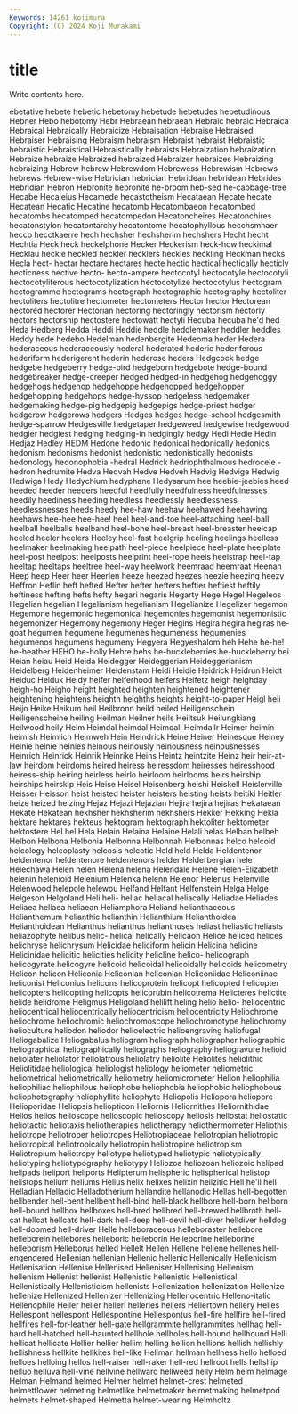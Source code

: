 ```yaml
---
Keywords: 14261 kojimura
Copyright: (C) 2024 Koji Murakami
---
```


# title

Write contents here.



ebetative hebete hebetic hebetomy hebetude hebetudes hebetudinous Hebner Hebo hebotomy
Hebr Hebraean hebraean Hebraic hebraic Hebraica Hebraical Hebraically Hebraicize Hebraisation
Hebraise Hebraised Hebraiser Hebraising Hebraism hebraism Hebraist hebraist Hebraistic hebraistic
Hebraistical Hebraistically hebraists Hebraization hebraization Hebraize hebraize Hebraized hebraized Hebraizer
hebraizes Hebraizing hebraizing Hebrew hebrew Hebrewdom Hebrewess Hebrewism Hebrews hebrews
Hebrew-wise Hebrician hebrician Hebridean hebridean Hebrides Hebridian Hebron Hebronite hebronite
he-broom heb-sed he-cabbage-tree Hecabe Hecaleius Hecamede hecastotheism Hecataean Hecate hecate
Hecatean Hecatic Hecatine hecatomb Hecatombaeon hecatombed hecatombs hecatomped hecatompedon Hecatoncheires
Hecatonchires hecatonstylon hecatontarchy hecatontome hecatophyllous hecchsmhaer hecco hecctkaerre hech hechsher
hechsherim hechshers Hecht hecht Hechtia Heck heck heckelphone Hecker Heckerism
heck-how heckimal Hecklau heckle heckled heckler hecklers heckles heckling Heckman
hecks Hecla hect- hectar hectare hectares hecte hectic hectical hectically
hecticly hecticness hective hecto- hecto-ampere hectocotyl hectocotyle hectocotyli hectocotyliferous hectocotylization
hectocotylize hectocotylus hectogram hectogramme hectograms hectograph hectographic hectography hectoliter hectoliters
hectolitre hectometer hectometers Hector hector Hectorean hectored hectorer Hectorian hectoring
hectoringly hectorism hectorly hectors hectorship hectostere hectowatt hectyli Hecuba hecuba
he'd hed Heda Hedberg Hedda Heddi Heddie heddle heddlemaker heddler
heddles Heddy hede hedebo Hedelman hedenbergite Hedeoma heder Hedera hederaceous
hederaceously hederal hederated hederic hederiferous hederiform hederigerent hederin hederose heders
Hedgcock hedge hedgebe hedgeberry hedge-bird hedgeborn hedgebote hedge-bound hedgebreaker hedge-creeper
hedged hedged-in hedgehog hedgehoggy hedgehogs hedgehop hedgehoppe hedgehopped hedgehopper hedgehopping
hedgehops hedge-hyssop hedgeless hedgemaker hedgemaking hedge-pig hedgepig hedgepigs hedge-priest hedger
hedgerow hedgerows hedgers Hedges hedges hedge-school hedgesmith hedge-sparrow Hedgesville hedgetaper
hedgeweed hedgewise hedgewood hedgier hedgiest hedging hedging-in hedgingly hedgy Hedi
Hedie Hedin Hedjaz Hedley HEDM Hedone hedonic hedonical hedonically hedonics
hedonism hedonisms hedonist hedonistic hedonistically hedonists hedonology hedonophobia -hedral Hedrick
hedriophthalmous hedrocele -hedron hedrumite Hedva Hedvah Hedve Hedveh Hedvig Hedvige
Hedwig Hedwiga Hedy Hedychium hedyphane Hedysarum hee heebie-jeebies heed heeded
heeder heeders heedful heedfully heedfulness heedfulnesses heedily heediness heeding heedless
heedlessly heedlessness heedlessnesses heeds heedy hee-haw heehaw heehawed heehawing heehaws
hee-hee hee-hee! heel heel-and-toe heel-attaching heel-ball heelball heelballs heelband heel-bone
heel-breast heel-breaster heelcap heeled heeler heelers Heeley heel-fast heelgrip heeling
heelings heelless heelmaker heelmaking heelpath heel-piece heelpiece heel-plate heelplate heel-post
heelpost heelposts heelprint heel-rope heels heelstrap heel-tap heeltap heeltaps heeltree
heel-way heelwork heemraad heemraat Heenan Heep heep Heer heer Heerlen
heeze heezed heezes heezie heezing heezy Heffron Heflin heft hefted
Hefter hefter hefters heftier heftiest heftily heftiness hefting hefts hefty
hegari hegaris Hegarty Hege Hegel Hegeleos Hegelian hegelian Hegelianism hegelianism
Hegelianize Hegelizer hegemon Hegemone hegemonic hegemonical hegemonies hegemonist hegemonistic hegemonizer
Hegemony hegemony Heger Hegins Hegira hegira hegiras he-goat hegumen hegumene
hegumenes hegumeness hegumenies hegumenos hegumens hegumeny Hegyera Hegyeshalom heh Hehe
he-he! he-heather HEHO he-holly Hehre hehs he-huckleberries he-huckleberry hei Heian
heiau Heid Heida Heidegger Heideggerian Heideggerianism Heidelberg Heidenheimer Heidenstam Heidi
Heidie Heidrick Heidrun Heidt Heiduc Heiduk Heidy heifer heiferhood heifers
Heifetz heigh heighday heigh-ho Heigho height heighted heighten heightened heightener
heightening heightens heighth heighths heights height-to-paper Heigl heii Heijo Heike
Heikum heil Heilbronn heild heiled Heiligenschein Heiligenscheine heiling Heilman Heilner
heils Heiltsuk Heilungkiang Heilwood heily Heim Heimdal heimdal Heimdall Heimdallr
Heimer heimin heimish Heimlich Heimweh Hein Heindrick Heine Heiner Heinesque
Heiney Heinie heinie heinies heinous heinously heinousness heinousnesses Heinrich Heinrick
Heinrik Heinrike Heins Heintz heintzite Heinz heir heir-at-law heirdom heirdoms
heired heiress heiressdom heiresses heiresshood heiress-ship heiring heirless heirlo heirloom
heirlooms heirs heirship heirships heirskip Heis Heise Heisel Heisenberg heishi
Heiskell Heislerville Heisser Heisson heist heisted heister heisters heisting heists
heitiki Heitler heize heized heizing Hejaz Hejazi Hejazian Hejira hejira
hejiras Hekataean Hekate Hekatean hekhsher hekhsherim hekhshers Hekker Hekking Hekla
hektare hektares hekteus hektogram hektograph hektoliter hektometer hektostere Hel hel
Hela Helain Helaina Helaine Helali helas Helban helbeh Helbon Helbona
Helbonia Helbonna Helbonnah Helbonnas helco helcoid helcology helcoplasty helcosis helcotic
Held held Helda Heldentenor heldentenor heldentenore heldentenors helder Helderbergian hele
Helechawa Helen helen Helena helena Helendale Helene Helen-Elizabeth helenin helenioid
Helenium Helenka helenn Helenor Helenus Helenville Helenwood helepole helewou Helfand
Helfant Helfenstein Helga Helge Helgeson Helgoland Heli heli- heliac heliacal
heliacally Heliadae Heliades Heliaea heliaea heliaean Heliamphora Heliand helianthaceous Helianthemum
helianthic helianthin Helianthium Helianthoidea Helianthoidean Helianthus helianthus helianthuses heliast heliastic
heliasts heliazophyte helibus helic- helical helically Helicaon Helice heliced helices
helichryse helichrysum Helicidae heliciform helicin Helicina helicine Helicinidae helicitic helicities
helicity helicline helico- helicograph helicogyrate helicogyre helicoid helicoidal helicoidally helicoids
helicometry Helicon helicon Heliconia Heliconian heliconian Heliconiidae Heliconiinae heliconist Heliconius
helicons helicoprotein helicopt helicopted helicopter helicopters helicopting helicopts helicorubin helicotrema
Helicteres helictite helide helidrome Heligmus Heligoland helilift heling helio helio-
heliocentric heliocentrical heliocentrically heliocentricism heliocentricity Heliochrome heliochrome heliochromic heliochromoscope heliochromotype
heliochromy helioculture heliodon heliodor helioelectric helioengraving heliofugal Heliogabalize Heliogabalus heliogram
heliograph heliographer heliographic heliographical heliographically heliographs heliography heliogravure helioid heliolater
heliolator heliolatrous heliolatry heliolite Heliolites heliolithic Heliolitidae heliological heliologist heliology
heliometer heliometric heliometrical heliometrically heliometry heliomicrometer Helion heliophilia heliophiliac heliophilous
heliophobe heliophobia heliophobic heliophobous heliophotography heliophyllite heliophyte Heliopolis Heliopora heliopore
Helioporidae Heliopsis heliopticon Heliornis Heliornithes Heliornithidae Helios helios helioscope helioscopic
helioscopy heliosis heliostat heliostatic heliotactic heliotaxis heliotherapies heliotherapy heliothermometer Heliothis
heliotrope heliotroper heliotropes Heliotropiaceae heliotropian heliotropic heliotropical heliotropically heliotropin heliotropine
heliotropism Heliotropium heliotropy heliotype heliotyped heliotypic heliotypically heliotyping heliotypography heliotypy
Heliozoa heliozoan heliozoic helipad helipads heliport heliports Helipterum helispheric helispherical
helistop helistops helium heliums Helius helix helixes helixin helizitic Hell
he'll hell Helladian Helladic Helladotherium hellandite hellanodic Hellas hell-begotten hellbender
hell-bent hellbent hell-bind hell-black hellbore hell-born hellborn hell-bound hellbox hellboxes
hell-bred hellbred hell-brewed hellbroth hell-cat hellcat hellcats hell-dark hell-deep hell-devil
hell-diver helldiver helldog hell-doomed hell-driver Helle helleboraceous helleboraster hellebore helleborein
hellebores helleboric helleborin Helleborine helleborine helleborism Helleborus helled Hellelt Hellen
Hellene hellene hellenes hell-engendered Hellenian hellenian Hellenic hellenic Hellenically Hellenicism
Hellenisation Hellenise Hellenised Helleniser Hellenising Hellenism hellenism Hellenist hellenist Hellenistic
hellenistic Hellenistical Hellenistically Hellenisticism hellenists Hellenization hellenization Hellenize hellenize Hellenized
Hellenizer Hellenizing Hellenocentric Helleno-italic Hellenophile Heller heller helleri helleries hellers
Hellertown hellery Helles Hellespont hellespont Hellespontine Hellespontus hell-fire hellfire hell-fired
hellfires hell-for-leather hell-gate hellgrammite hellgrammites hellhag hell-hard hell-hatched hell-haunted hellhole
hellholes hell-hound hellhound Helli hellicat hellicate Hellier hellier hellim helling
hellion hellions hellish hellishly hellishness hellkite hellkites hell-like Hellman hellman
hellness hello helloed helloes helloing hellos hell-raiser hell-raker hell-red hellroot
hells hellship helluo helluva hell-vine hellvine hellward hellweed helly Helm
helm helmage Helman Helmand helmed Helmer helmet helmet-crest helmeted helmetflower
helmeting helmetlike helmetmaker helmetmaking helmetpod helmets helmet-shaped Helmetta helmet-wearing Helmholtz
